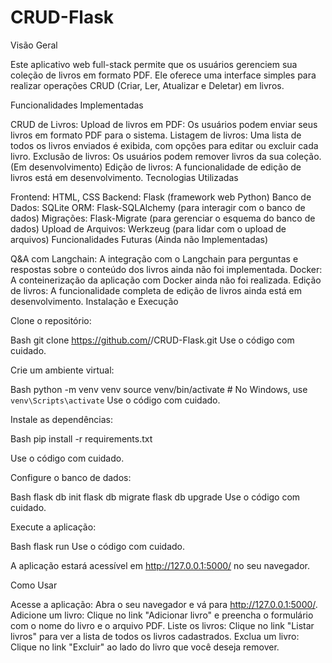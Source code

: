 # CRUD-Flask

Visão Geral

Este aplicativo web full-stack permite que os usuários gerenciem sua coleção de livros em formato PDF. Ele oferece uma interface simples para realizar operações CRUD (Criar, Ler, Atualizar e Deletar) em livros.

Funcionalidades Implementadas

CRUD de Livros:
Upload de livros em PDF: Os usuários podem enviar seus livros em formato PDF para o sistema.
Listagem de livros: Uma lista de todos os livros enviados é exibida, com opções para editar ou excluir cada livro.
Exclusão de livros: Os usuários podem remover livros da sua coleção.
(Em desenvolvimento) Edição de livros: A funcionalidade de edição de livros está em desenvolvimento.
Tecnologias Utilizadas

Frontend: HTML, CSS
Backend: Flask (framework web Python)
Banco de Dados: SQLite
ORM: Flask-SQLAlchemy (para interagir com o banco de dados)
Migrações: Flask-Migrate (para gerenciar o esquema do banco de dados)
Upload de Arquivos: Werkzeug (para lidar com o upload de arquivos)
Funcionalidades Futuras (Ainda não Implementadas)

Q&A com Langchain: A integração com o Langchain para perguntas e respostas sobre o conteúdo dos livros ainda não foi implementada.
Docker: A conteinerização da aplicação com Docker ainda não foi realizada.
Edição de livros: A funcionalidade completa de edição de livros ainda está em desenvolvimento.
Instalação e Execução

Clone o repositório:

Bash
git clone https://github.com/<seu-usuario>/CRUD-Flask.git 
Use o código com cuidado.

Crie um ambiente virtual:

Bash
python -m venv venv
source venv/bin/activate  # No Windows, use `venv\Scripts\activate`
Use o código com cuidado.

Instale as dependências:

Bash
pip install -r requirements.txt   

Use o código com cuidado.

Configure o banco de dados:

Bash
flask db init
flask db migrate
flask db upgrade
Use o código com cuidado.

Execute a aplicação:

Bash
flask run
Use o código com cuidado.

A aplicação estará acessível em http://127.0.0.1:5000/ no seu navegador.

Como Usar

Acesse a aplicação: Abra o seu navegador e vá para http://127.0.0.1:5000/.
Adicione um livro: Clique no link "Adicionar livro" e preencha o formulário com o nome do livro e o arquivo PDF.
Liste os livros: Clique no link "Listar livros" para ver a lista de todos os livros cadastrados.
Exclua um livro: Clique no link "Excluir" ao lado do livro que você deseja remover.
